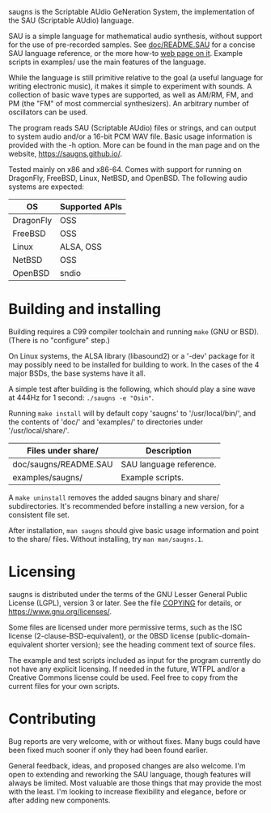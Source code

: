 saugns is the Scriptable AUdio GeNeration System,
the implementation of the SAU (Scriptable AUdio) language.

SAU is a simple language for mathematical audio synthesis,
without support for the use of pre-recorded samples.
See [doc/README.SAU](doc/README.SAU) for a concise SAU language reference,
or the more how-to [web page on it](https://saugns.github.io/language.html).
Example scripts in examples/ use the main features of
the language.

While the language is still primitive relative to the
goal (a useful language for writing electronic music),
it makes it simple to experiment with sounds.
A collection of basic wave types are supported, as well
as AM/RM, FM, and PM (the "FM" of most commercial synthesizers).
An arbitrary number of oscillators can be used.

The program reads SAU (Scriptable AUdio) files or strings,
and can output to system audio and/or a 16-bit PCM WAV file.
Basic usage information is provided with the -h option. More
can be found in the man page and on the website,
<https://saugns.github.io/>.

Tested mainly on x86 and x86-64. Comes with support for
running on DragonFly, FreeBSD, Linux, NetBSD, and OpenBSD.
The following audio systems are expected:

| OS        | Supported APIs  |
| -         | -               |
| DragonFly | OSS             |
| FreeBSD   | OSS             |
| Linux     | ALSA, OSS       |
| NetBSD    | OSS             |
| OpenBSD   | sndio           |

Building and installing
=======================

Building requires a C99 compiler toolchain and
running `make` (GNU or BSD). (There is no "configure" step.)

On Linux systems, the ALSA library (libasound2) or a '-dev' package
for it may possibly need to be installed for building to work.
In the cases of the 4 major BSDs, the base systems have it all.

A simple test after building is the following, which should
play a sine wave at 444Hz for 1 second: `./saugns -e "Osin"`.

Running `make install` will by default copy 'saugns' to '/usr/local/bin/',
and the contents of 'doc/' and 'examples/' to
directories under '/usr/local/share/'.

| Files under share/    | Description               |
| -                     | -                         |
| doc/saugns/README.SAU | SAU language reference.   |
| examples/saugns/      | Example scripts.          |

A `make uninstall` removes the added saugns binary and share/ subdirectories.
It's recommended before installing a new version, for a consistent file set.

After installation, `man saugns` should give basic usage information and
point to the share/ files. Without installing, try `man man/saugns.1`.

Licensing
=========

saugns is distributed under the terms of the GNU Lesser General
Public License (LGPL), version 3 or later. See the file [COPYING](COPYING)
for details, or <https://www.gnu.org/licenses/>.

Some files are licensed under more permissive terms, such as
the ISC license (2-clause-BSD-equivalent), or
the 0BSD license (public-domain-equivalent shorter version);
see the heading comment text of source files.

The example and test scripts included as input for the program
currently do not have any explicit licensing. If needed in the
future, WTFPL and/or a Creative Commons license could be used.
Feel free to copy from the current files for your own scripts.

Contributing
============

Bug reports are very welcome, with or without fixes. Many bugs
could have been fixed much sooner if only they had been found earlier.

General feedback, ideas, and proposed changes are also welcome. I'm
open to extending and reworking the SAU language, though features will
always be limited. Most valuable are those things that may provide the
most with the least. I'm looking to increase flexibility and elegance,
before or after adding new components.
